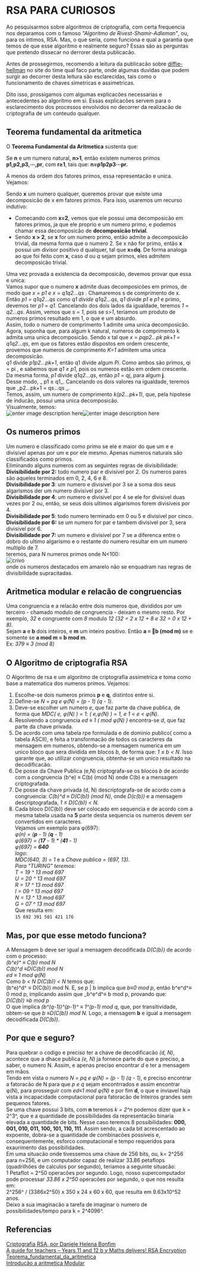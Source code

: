﻿# RSA PARA CURIOSOS

Ao pesquisarmos sobre algoritmos de criptografia, com certa frequencia nos deparamos com o famoso _"Algoritmo de Rivest-Shamir-Adleman"_, ou, para os intimos, RSA. Mas, o que seria, como funciona e qual a garantia que temos de que esse algoritmo e realmente seguro? Essas são as perguntas que pretendo dissecar no derrorer desta publicacão.

Antes de prossegirmos, recomendo a leitura da publicacão sobre [diffie-hellman]([https://deadlock.team/wtf/2019/01/23/Diffie-Hellman/](https://deadlock.team/wtf/2019/01/23/Diffie-Hellman/)) no site do time qual faco parte, onde algumas duvidas que podem surgir ao decorrer desta leitura são esclarecidas,
tais como o funcionamento de chaves simetricas e assimetricas.

Dito isso, prossigamos com algumas explicacões necessarias e antecedentes ao algoritmo em si. Essas explicacões servem para o esclarecimento dos processos envolvidos no decorrer da realizacão de criptografia de um conteudo qualquer.

## Teorema fundamental da aritmetica

O **Teorema Fundamental da Aritmetica** sustenta que:

Se **n** e um numero natural, **n>1**, então existem numeros primos **p1,p2,p3,⋯,pr**, com **r≥1**, tais que:
	**n=p1p2p3⋯pr.**

A menos da ordem dos fatores primos, essa representacão e unica. Vejamos:

Sendo **x** um numero qualquer, queremos provar que existe uma decomposicão de x em fatores primos. Para isso, usaremos um recurso indutivo:  
-   Comecando com **x=2**, vemos que ele possui uma decomposicão em fatores primos, ja que ele proprio e um numero primo, e podemos chamar essa decomposicão de  **decomposicão trivial**.
-   Sendo **x > 2**, se **x** for um numero primo, então admite a decomposicão trivial, da mesma forma que o numero 2. Se x não for primo, então **x** possui um divisor positivo d qualquer, tal que **x=dq**. De forma analoga ao que foi feito com **x**, caso _d_ ou _q_ sejam primos, eles admitem decomposicão trivial. 
   
   
Uma vez provada a existencia da decomposicão, devemos provar que essa e unica:  
Vamos supor que o numero **x** admite duas decomposicões em primos, de modo que _x = p1 e x = q1q2...qs_ . Chamaremos s de comprimento de x.  
Então  _p1 = q1q2...qs_ como _q1 divide  q1q2...qs, q1_ divide _p1_  e  _p1_ e primo, devemos ter  _p1 = q1_. Cancelando dos dois lados da igualdade, teremos  _1 = q2...qs_. Assim, vemos que  _s = 1_, pois se  _s>1_, teriamos um produto de numeros primos resultado em 1, o que e um absurdo.  
Assim, todo o numero de comprimento 1 admite uma unica decomposicão.  
Agora, suponha que, para algum k natural, numeros de comprimento k admita uma unica decomposicão. Sendo x tal que  _x = pqp2...pk pk+1 = q1q2...qs_, em que os fatores estão dispostos em ordem crescente, provemos que numeros de comprimento  _K=1_ admitem uma unica decomposicão.  
_q1_  divide  _p1p2...pk+1_, então  q1  divide algum  _Pi_. Como ambos são primos, qi = pi  , e sabemos que  _q1 ≥ p1_, pois os numeros estão em ordem crescente. Da mesma forma,  _p1_ divide _q1q2...qs_, então _p1 = qj_, para algum **j**.  
Desse modo, _ p1 ≥ q1_. Cancelando os dois valores na igualdade, teremos que _p2...pk+1 = qs...qs _.  
Temos, assim, um numero de comprimento  _k(p2...pk+1)_, que, pela hipotese de inducão, possui uma unica decomposicão.  
Visualmente, temos:  
  ![enter image description here](http://clubes.obmep.org.br/blog/wp-content/uploads/2015/11/primos2.png)![enter image description here](http://clubes.obmep.org.br/blog/wp-content/uploads/2015/11/primos1.png)  
## Os numeros primos  
Um numero e classificado como primo se ele e maior do que um e e divisivel apenas por um e por ele mesmo. Apenas numeros naturais são classificados como primos.  
Eliminando alguns numeros com as seguintes regras de divisibilidade:  
**Divisibilidade por 2:** todo numero par e divisivel por 2. Os numeros pares são aqueles terminados em 0, 2, 4, 6 e 8.  
**Divisibilidade por 3**: um numero e divisivel por 3 se a soma dos seus algarismos der um numero divisivel por 3.  
**Divisibilidade por 4**: um numero e divisivel por 4 se ele for divisivel duas vezes por 2 ou, então, se seus dois ultimos algarismos forem divisiveis por 4.  
**Divisibilidade por 5**: todo numero terminado em 0 ou 5 e divisivel por cinco.  
**Divisibilidade por 6:**  se um numero for par e tambem divisivel por 3, sera divisivel por 6.  
**Divisibilidade por 7:**  um numero e divisivel por 7 se a diferenca entre o dobro do ultimo algarismo e o restante do numero resultar em um numero multiplo de 7.  
teremos, para N numeros primos onde N<100:  
![crivo](https://s1.static.brasilescola.uol.com.br/img/2015/11/numeros-primos-.jpg)  
onde os numeros destacados em amarelo não se enquadram nas regras de divisibilidade supracitadas.  
## Aritmetica modular e relacão de congruencias  
Uma congruencia e a relacão entre dois numeros que, divididos por um terceiro - chamado modulo de congruencia - deixam o mesmo resto. Por exemplo, _32_ e congruente com _8_ modulo _12 (32 = 2 x 12 + 8 e 32 = 0 x 12 + 8)._   
Sejam **a** e **b** dois inteiros, e **m** um inteiro positivo. Então **a ≡ b (mod m)** se e somente se **a mod m = b mod m**.  
Ex: _379 ≡ 3 (mod 8)_    
## O Algoritmo de criptografia RSA  
O Algoritmo de rsa e um algoritmo de criptografia assimetrica e toma como base a matematica dos numeros primos. Vejamos:  
1.  Escolhe-se dois numeros primos **p** e **q**, distintos entre si.
2. Define-se _N = pq e φ(N) = (p - 1) (q - 1)_.
3. Deve-se escolher um numero _e_, que faz parte da chave publica, de forma que _MDC( e, φ(N) ) = 1_: _( e,φ(N) ) = 1, e 1 < e < φ(N)_.
4. Resolvendo a congruencia _ed ≡ 1 ( mod φ(N) )_ encontra-se _d_, que faz parte da chave privada.
5. De acordo com uma tabela rpe formulada e de dominio publico( como a tabela ASCII), e feita a transformacão de todos os caracteres da mensagem em numeros, obtendo-se a mensagem numerica em um unico bloco que sera dividida em blocos _b_, de forma que:  _1 ≤ b < N_. Isso garante que, ao utilizar congruencia, obtenha-se um unico resultado na decodificacão.
6. De posse da Chave Publica (e,N) criptografa-se os blocos _b_ de acordo com a congruencia (b^e) ≡ C(b) (mod N) onde C(b) e a mensagem criptografada.
7. De posse da chave privada (d, N) descriptografa-se de acordo com a congruencia: _C(b)^d ≡ D(C(b)) (mod N)_, onde _D(c(b))_ e a mensagem descriptografada, _1 ≤ D(C(b)) < N._
8. Cada bloco D(C(b)) deve ser colocado em sequencia e de acordo com a mesma tabela usada na **5** parte desta sequencia  os numeros devem ser convertidos em caracteres.  
Vejamos um exemplo para φ(697):  
_φ(n) = (**p** - 1)  (**q** - 1)_  
_φ(697) = (**17** - 1) * (**41** - 1)_  
_φ(697) = **640**_  
*logo*:  
_MDC(640, 3) = 1_ e a _Chave publica = (697, 13)._  
*Para "TURING" teremos:*  
_T = 19 ^ 13 mod 697_  
_U = 20 ^ 13 mod 697_  
_R = 17 ^ 13 mod 697_  
_I = 09 ^ 13 mod 697_  
_N = 13 ^ 13 mod 697_  
_G = 07 ^ 13 mod 697_  
Que resulta em:  
`15 692 391 501 421 176`   
## Mas, por que esse metodo funciona?  
A Mensagem b deve ser igual a mensagem decodificada _D(C(b))_ de acordo com o processo:  
_(b^e)^ ≡ C(b) mod N_  
_C(b)^d ≡D(C(b)) mod N_  
_ed ≡ 1 mod φ(N)_  
Como _b < N D(C(b)) < N_ temos que:  
(b^e)^d^ ≡ D(C(b)) mod N. E, se p | b implica que _b≡0 mod p_, então b^e^d^≡ 0 mod p, implicando assim que _b^e^d^≡ b mod p, provando que:  
_D(C(b)) ≡b mod p_  
O que implica _(b^(q-1))^(p-1)^ ≡ 1^(p-1) mod q_, que, por transitividade, obtem-se que _b ≡D(C(b)) mod N._ Logo, a mensagem **b** e igual a mensagem decodificada _D(C(b))_.  
## Por que e seguro?  
Para quebrar o codigo e preciso ter a chave de decodificacão _(d, N)_, acontece que a dhace publica _(e, N)_ ja fornece parte do que e preciso, a saber, o numero N. Assim, e apenas preciso encontrar _d_ e ter a mensagem em mãos.  
Tendo em vista o  numero  _N = pq e φ(N) = (p - 1) (q - 1)_, e preciso encontrar a fatoracão de N para que _p e q_ sejam encontrrados e assim encontrar φ(N), para prosseguir com _ed≡1 mod φ(N)_ e por fim **d**, o que e inviavel haja vista a incapacidade computacional para fatoracão de Inteiros grandes sem pequenos fatores.  
Se uma chave possui 3 bits, com **n** teremos _k = 2^n_ podemos dizer que k = 2^3^, que e a quantidade de possibilidades da representacão binaria elevada a quantidade de bits. Nesse caso teremos 8 possibilidades: **000, 001, 010, 011, 100, 101, 110, 111**. Assim sendo, a cada bit acrescentado ao expoente, dobra-se a quantidade de combinacões possiveis e, consequentemente, esforco computacional e tempo requeridos para exaurimento das possibilidades.  
Em uma situacão onde tivessemos uma chave de 256 bits, ou, k= 2^256 para n=256, e um computador capaz de realizar 33.86 petaflops (quadrilhões de calculos por segundo), teriamos a seguinte situacão:  
1 Petaflot = 2^50 operacões por segundo.  Logo, nosso supercomputador pode processar _33.86 x 2^50_ operacões por segundo, o que nos resulta em:  
2^256^ / (3386x2^50) x 350 x 24 x 60 x 60, que resulta em 9.63x10^52 anos.  
Deixo a sua imaginacão a tarefa de imaginar o numero de possibilidades/tempo para k = 2^4096^.  
## Referencias  
[Criptografia RSA, por Daniele Helena Bonfim](https://upload.wikimedia.org/wikipedia/commons/1/1b/ASCII-Table-wide.svg)  
[A guide for teachers – Years 11 and 12 b y Maths delivers! RSA Encryption](https://www.amsi.org.au/teacher_modules/pdfs/Maths_delivers/Encryption5.pdf)  
[Teorema_fundamental_da_aritmetica](https://pt.wikipedia.org/wiki/Teorema_fundamental_da_aritm%C3%A9tica)  
[Introducão a aritmetica Modular](https://www.cin.ufpe.br/~gdcc/matdis/aulas/aritmeticaModular.pdf)  